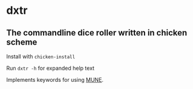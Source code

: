 # dxtr

## The commandline dice roller written in chicken scheme

Install with `chicken-install`

Run `dxtr -h` for expanded help text

Implements keywords for using [MUNE](https://homebrewery.naturalcrit.com/share/rkmo0t9k4Q).
